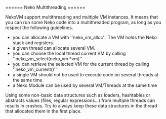 ====== Neko Multithreading ======

NekoVM support multithreading and multiple VM instances. It means that you can run some Neko code into a multithreaded program, as long as you respect the following guidelines.

  * you can allocate a VM with ''neko_vm_alloc''. The VM holds the Neko stack and registers.
  * a given thread can allocate several VM.
  * you can choose the local thread current VM by calling ''neko_vm_select(neko_vm *vm)''
  * you can retrieve the selected VM for the current thread by calling ''neko_vm_current()''
  * a single VM should not be used to execute code on several threads at the same time
  * a Neko Module can be used by several VM/Threads at the same time

Using some non-basic data structures such as loaders, hashtables or abstracts values (files, regular expressions...) from multiple threads can results in crashes. Try to always keep these data structures in the thread that allocated them in the first place.
